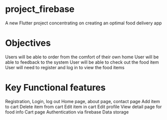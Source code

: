 # project_firebase

A new Flutter project concentrating on creating an optimal food delivery app


# Objectives
Users will be able to order from the comfort of their own home
User will be able to feedback to the system
User will be able to check out the food item
User will need to register and log in to view the food items

# Key Functional features
Registration, Login, log out 
Home page, about page, contact page
Add item to cart
Delete item from cart
Edit item in cart
Edit profile
View detail page for food info
Cart page
Authentication via firebase 
Data storage
